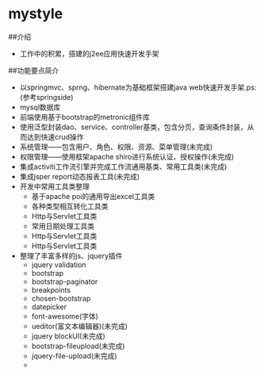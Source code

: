 mystyle
=======

##介绍
* 工作中的积累，搭建的j2ee应用快速开发手架

##功能要点简介

* 以springmvc、sprng、hibernate为基础框架搭建java web快速开发手架.ps:(参考springside)
* mysql数据库
* 前端使用基于bootstrap的metronic组件库
* 使用泛型封装dao、service、controller基类，包含分页，查询条件封装，从而达到快速crud操作
* 系统管理——包含用户、角色、权限、资源、菜单管理(未完成)
* 权限管理——使用框架apache shiro进行系统认证、授权操作(未完成)
* 集成activiti工作流引擎并完成工作流通用基类、常用工具类(未完成)
* 集成jsper report动态报表工具(未完成)
* 开发中常用工具类整理
	* 基于apache poi的通用导出excel工具类
	* 各种类型相互转化工具类
	* Http与Servlet工具类
	* 常用日期处理工具类
	* Http与Servlet工具类
	* Http与Servlet工具类
* 整理了丰富多样的js、jquery插件
	* jquery validation
	* bootstrap
	* bootstrap-paginator
	* breakpoints
	* chosen-bootstrap
	* datepicker
	* font-awesome(字体)
	* ueditor(富文本编辑器)(未完成)
	* jquery blockUI(未完成)
	* bootstrap-fileupload(未完成)
	* jquery-file-upload(未完成)
	* 
